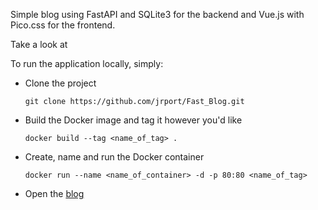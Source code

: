 Simple blog using FastAPI and SQLite3 for the backend and Vue.js with Pico.css for the frontend.

Take a look at 

To run the application locally, simply:

- Clone the project

  `git clone https://github.com/jrport/Fast_Blog.git`
- Build the Docker image and tag it however you'd like

  `docker build --tag <name_of_tag> .`
- Create, name and run the Docker container

  `docker run --name <name_of_container> -d -p 80:80 <name_of_tag>`
- Open the [blog](http://127.0.0.1/)
